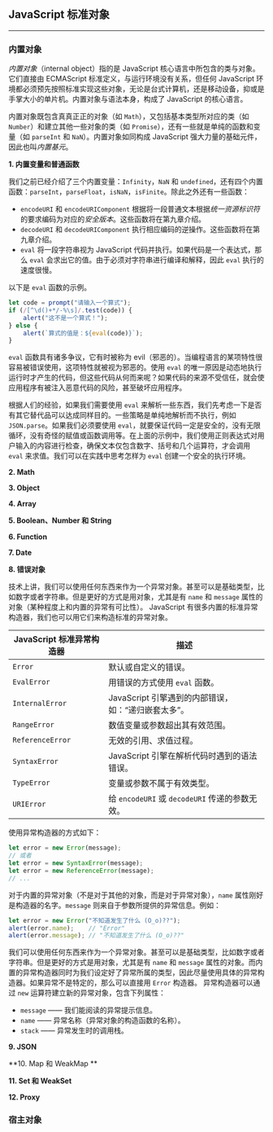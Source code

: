 ## JavaScript 标准对象

---

### 内置对象

*内置对象*（internal object）指的是 JavaScript 核心语言中所包含的类与对象。它们直接由 ECMAScript 标准定义，与运行环境没有关系，但任何 JavaScript 环境都必须预先按照标准实现这些对象，无论是台式计算机，还是移动设备，抑或是手掌大小的单片机。内置对象与语法本身，构成了 JavaScript 的核心语言。

内置对象既包含真真正正的对象（如 `Math`），又包括基本类型所对应的类（如 `Number`）和建立其他一些对象的类（如 `Promise`），还有一些就是单纯的函数和变量（如 `parseInt` 和 `NaN`）。内置对象如同构成 JavaScript 强大力量的基础元件，因此也叫*内置基元*。

**1. 内置变量和普通函数**

我们之前已经介绍了三个内置变量：`Infinity`，`NaN` 和 `undefined`，还有四个内置函数：`parseInt`，`parseFloat`，`isNaN`，`isFinite`。除此之外还有一些函数：

- `encodeURI` 和 `encodeURIComponent` 根据将一段普通文本根据*统一资源标识符*的要求编码为对应的*安全版本*。这些函数将在第九章介绍。
- `decodeURI` 和 `decodeURIComponent` 执行相应编码的逆操作。这些函数将在第九章介绍。
- `eval` 将一段字符串视为 JavaScript 代码并执行。如果代码是一个表达式，那么 `eval` 会求出它的值。由于必须对字符串进行编译和解释，因此 `eval` 执行的速度很慢。

以下是 `eval` 函数的示例。

```javascript
let code = prompt("请输入一个算式");
if (/[^\d()+*/-%\s]/.test(code)) {
    alert("这不是一个算式！");
} else {
    alert(`算式的值是：${eval(code)}`);
}
```

`eval` 函数具有诸多争议，它有时被称为 evil（邪恶的）。当编程语言的某项特性很容易被错误使用，这项特性就被视为邪恶的。使用 `eval` 的唯一原因是动态地执行运行时才产生的代码，但这些代码从何而来呢？如果代码的来源不受信任，就会使应用程序有被注入恶意代码的风险，甚至破坏应用程序。

根据人们的经验，如果我们需要使用 `eval` 来解析一些东西，我们先考虑一下是否有其它替代品可以达成同样目的。一些策略是单纯地解析而不执行，例如 `JSON.parse`。如果我们必须要使用 `eval`，就要保证代码一定是安全的，没有无限循环，没有奇怪的赋值或函数调用等。在上面的示例中，我们使用正则表达式对用户输入的内容进行检查，确保文本仅包含数字、括号和几个运算符，才会调用 `eval` 来求值。我们可以在实践中思考怎样为 `eval` 创建一个安全的执行环境。



**2. Math**



**3. Object**



**4. Array**



**5. Boolean、Number 和 String**



**6. Function**



**7. Date**



**8. 错误对象**

技术上讲，我们可以使用任何东西来作为一个异常对象。甚至可以是基础类型，比如数字或者字符串。但是更好的方式是用对象，尤其是有 `name` 和 `message` 属性的对象（某种程度上和内置的异常有可比性）。
 JavaScript 有很多内置的标准异常构造器，我们也可以用它们来构造标准的异常对象。

| JavaScript 标准异常构造器 | 描述                                                |
| ------------------------- | --------------------------------------------------- |
| `Error`                   | 默认或自定义的错误。                                |
| `EvalError`               | 用错误的方式使用 `eval` 函数。                      |
| `InternalError`           | JavaScript 引擎遇到的内部错误，如：“递归嵌套太多”。 |
| `RangeError`              | 数值变量或参数超出其有效范围。                      |
| `ReferenceError`          | 无效的引用、求值过程。                              |
| `SyntaxError`             | JavaScript 引擎在解析代码时遇到的语法错误。         |
| `TypeError`               | 变量或参数不属于有效类型。                          |
| `URIError`                | 给 `encodeURI` 或 `decodeURI` 传递的参数无效。      |
 使用异常构造器的方式如下：
 ```javascript
let error = new Error(message);
// 或者
let error = new SyntaxError(message);
let error = new ReferenceError(message);
// ...
 ```
 对于内置的异常对象（不是对于其他的对象，而是对于异常对象），`name` 属性刚好是构造器的名字。`message` 则来自于参数所提供的异常信息。例如：
 ```javascript
let error = new Error("不知道发生了什么 (O_o)??");
alert(error.name);    // "Error"
alert(error.message); // "不知道发生了什么 (O_o)??"
 ```
 我们可以使用任何东西来作为一个异常对象。甚至可以是基础类型，比如数字或者字符串。但是更好的方式是用对象，尤其是有 `name` 和 `message` 属性的对象。而内置的异常构造器同时为我们设定好了异常所属的类型，因此尽量使用具体的异常构造器。如果异常不是特定的，那么可以直接用 `Error` 构造器。
 异常构造器可以通过 `new` 运算符建立新的异常对象，包含下列属性：
 - `message` —— 我们能阅读的异常提示信息。
- `name` —— 异常名称（异常对象的构造函数的名称）。
- `stack` —— 异常发生时的调用栈。



**9. JSON**



**10. Map 和 WeakMap **



**11. Set 和 WeakSet**



**12. Proxy**







### 宿主对象





